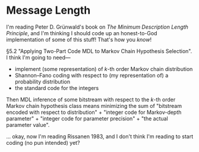 # Message Length

I'm reading Peter D. Grünwald's book on _The Minimum Description Length Principle_, and I'm thinking I should code up an honest-to-God implementation of some of this stuff! That's how you _know_!

§5.2 "Applying Two-Part Code MDL to Markov Chain Hypothesis Selection". I think I'm going to need—

 * implement (some representation) of _k_-th order Markov chain distribution
 * Shannon–Fano coding with respect to (my representation of) a probability distribution
 * the standard code for the integers

Then MDL inference of some bitstream with respect to the _k_-th order Markov chain hypothesis class means minimizing the sum of "bitstream encoded with respect to distribution" + "integer code for Markov-depth parameter" + "integer code for parameter precision" + "the actual parameter value".

... okay, now I'm reading Rissanen 1983, and I don't think I'm reading to start coding (no pun intended) yet?
